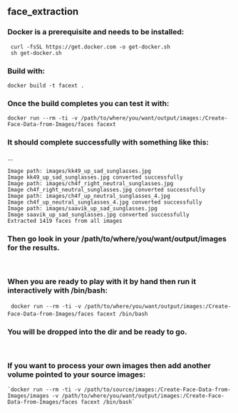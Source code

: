 ## face_extraction

### Docker is a prerequisite and needs to be installed:
 ```
  curl -fsSL https://get.docker.com -o get-docker.sh
  sh get-docker.sh
 ```

### Build with:

  `docker build -t facext .`

### Once the build completes you can test it with:
`docker run --rm -ti -v /path/to/where/you/want/output/images:/Create-Face-Data-from-Images/faces facext`

### It should complete successfully with something like this:

…
```
Image path: images/kk49_up_sad_sunglasses.jpg
Image kk49_up_sad_sunglasses.jpg converted successfully
Image path: images/ch4f_right_neutral_sunglasses.jpg
Image ch4f_right_neutral_sunglasses.jpg converted successfully
Image path: images/ch4f_up_neutral_sunglasses_4.jpg
Image ch4f_up_neutral_sunglasses_4.jpg converted successfully
Image path: images/saavik_up_sad_sunglasses.jpg
Image saavik_up_sad_sunglasses.jpg converted successfully
Extracted 1419 faces from all images
```
### Then go look in your /path/to/where/you/want/output/images for the results.
 
### When you are ready to play with it by hand then run it interactively with /bin/bash:
 
    `docker run --rm -ti -v /path/to/where/you/want/output/images:/Create-Face-Data-from-Images/faces facext /bin/bash`
 
### You will be dropped into the dir and be ready to go.
 
### If you want to process your own images then add another volume pointed to your source images:

    `docker run --rm -ti -v /path/to/source/images:/Create-Face-Data-from-Images/images -v /path/to/where/you/want/output/images:/Create-Face-Data-from-Images/faces facext /bin/bash`
